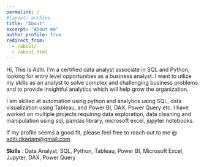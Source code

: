 ```yaml
---
permalink: /
#layout: archive
title: "About"
excerpt: "About me"
author_profile: true
redirect_from:
  - /about/
  - /about.html
---
```


Hi, This is Aditi. I'm a certified data analyst associate in SQL and Python, looking for entry level
opportunities as a business analyst. I want to utlize my skills as an analyst to solve 
complex and challenging business problems and to provide insightful analytics
which will help grow the organization. 
 
 I am skilled at automation using python and analytics using SQL, data 
visualization using Tableau, and Power BI, DAX, Power Query etc. I have worked on multiple projects
requiring data exploration, data cleaning and manipulation using sql, pandas library, 
microsoft excel, jupyter notebooks. 

If my profile seems a good fit, please feel free to reach out to me @
aditi.dkadam@gmail.com

**Skills** : Data Analyst, SQL, Python, Tableau, Power BI, Microsoft Excel, Jupyter, DAX, Power Query


